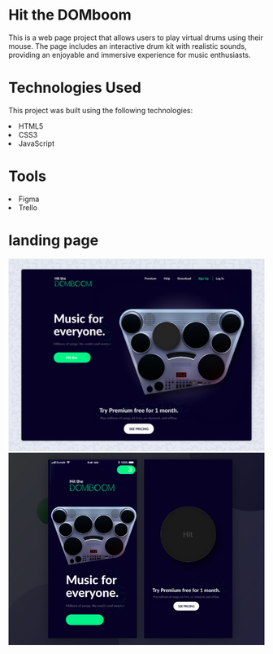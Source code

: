 # Hit the DOMboom

This is a web page project that allows users to play virtual drums using their mouse. The page includes an interactive drum kit with realistic sounds, providing an enjoyable and immersive experience for music enthusiasts.


# Technologies Used
This project was built using the following technologies:
  <li>HTML5</li>
  <li>CSS3</li>
  <li>JavaScript</li>

# Tools

<li>Figma</li>
<li>Trello</li>

# landing page
<img src="https://github.com/laugarci/hit_the_dom/blob/main/img/hitthedombo.jpg">
<img src="https://github.com/laugarci/hit_the_dom/blob/main/img/hitthedombo-mobile.jpg">
